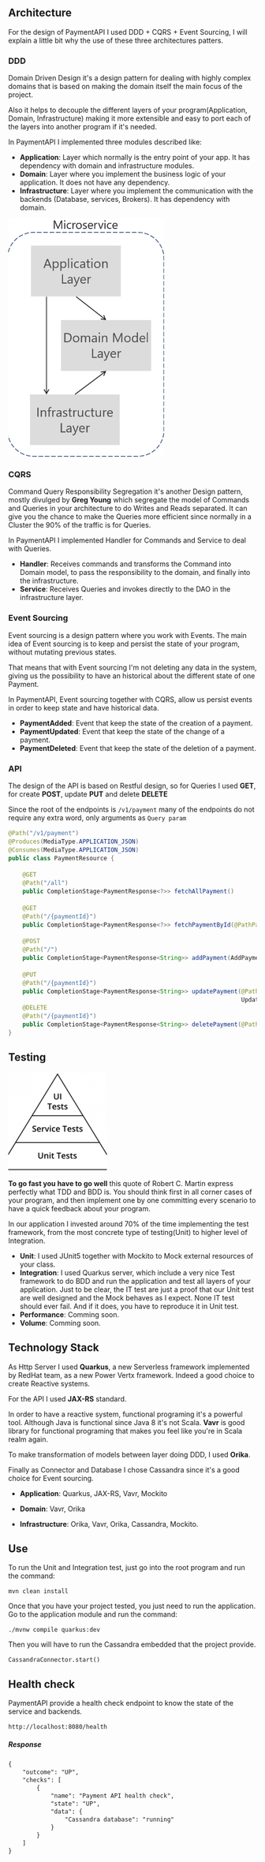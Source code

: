 
## Architecture

For the design of PaymentAPI I used DDD + CQRS + Event Sourcing, I will explain a little bit why the use of these three architectures patters.

### DDD

Domain Driven Design it's a design pattern for dealing with highly complex domains that is based on making the domain itself the main focus of the project.

Also it helps to decouple the different layers of your program(Application, Domain, Infrastructure) making it more extensible and easy to port each of the layers into another program if it's needed.

In PaymentAPI I implemented three modules described like:

* **Application**: Layer which normally is the entry point of your app. It has dependency with domain and infrastructure modules.
* **Domain**: Layer where you implement the business logic of your application. It does not have any dependency.
* **Infrastructure**: Layer where you implement the communication with the backends (Database, services, Brokers). It has dependency with domain.

![My image](img/ddd.png)

### CQRS

Command Query Responsibility Segregation it's another Design pattern, mostly divulged by **Greg Young** which segregate the model of Commands and Queries
in your architecture to do Writes and Reads separated. It can give you the chance to make the Queries more efficient since normally in a Cluster the 90% of the traffic
is for Queries.

In PaymentAPI I implemented Handler for Commands and Service to deal with Queries.

* **Handler**: Receives commands and transforms the Command into Domain model, to pass the responsibility to the domain, and finally into the infrastructure.
* **Service**: Receives Queries and invokes directly to the DAO in the infrastructure layer.

### Event Sourcing

Event sourcing is a design pattern where you work with Events. The main idea of Event sourcing is to keep and persist the state of your program, without mutating previous states.

That means that with Event sourcing I'm not deleting any data in the system, giving us the possibility to have an historical about the different state of one Payment.

In PaymentAPI, Event sourcing together with CQRS, allow us persist events in order to keep state and have historical data. 

* **PaymentAdded**: Event that keep the state of the creation of a payment.
* **PaymentUpdated**: Event that keep the state of the change of a payment.
* **PaymentDeleted**: Event that keep the state of the deletion of a payment.

### API

The design of the API is based on Restful design, so for Queries I used **GET**, for create **POST**, update **PUT** and delete **DELETE**

Since the root of the endpoints is `/v1/payment` many of the endpoints do not require any extra word, only arguments as `Query param`

```.java
@Path("/v1/payment")
@Produces(MediaType.APPLICATION_JSON)
@Consumes(MediaType.APPLICATION_JSON)
public class PaymentResource {

    @GET
    @Path("/all")
    public CompletionStage<PaymentResponse<?>> fetchAllPayment() 
    
    @GET
    @Path("/{paymentId}")
    public CompletionStage<PaymentResponse<?>> fetchPaymentById(@PathParam("paymentId") String id)
    
    @POST
    @Path("/")
    public CompletionStage<PaymentResponse<String>> addPayment(AddPaymentCommand addPaymentCommand)   
    
    @PUT
    @Path("/{paymentId}")
    public CompletionStage<PaymentResponse<String>> updatePayment(@PathParam("paymentId") String paymentId,
                                                                  UpdatePaymentCommand updatePaymentCommand)
    @DELETE
    @Path("/{paymentId}")
    public CompletionStage<PaymentResponse<String>> deletePayment(@PathParam("paymentId") String paymentId)                                                                        
}
```

## Testing

![My image](img/testPyramid.png)

**To go fast you have to go well** this quote of Robert C. Martin express perfectly what TDD and BDD is. You should think first in all corner cases of your program, and then implement 
one by one committing every scenario to have a quick feedback about your program.
 
In our application I invested around 70% of the time implementing the test framework, from the most concrete type of testing(Unit) to higher level of Integration.

* **Unit**: I used JUnit5 together with Mockito to Mock external resources of your class.
* **Integration**: I used Quarkus server, which include a very nice Test framework to do BDD and run the application and test all layers of your application.
Just to be clear, the IT test are just a proof that our Unit test are well designed and the Mock behaves as I expect. None IT test should ever fail. And if it does, 
you have to reproduce it in Unit test.
* **Performance**: Comming soon.
* **Volume**: Comming soon.

## Technology Stack

As Http Server I used **Quarkus**, a new Serverless framework implemented by RedHat team, as a new Power Vertx framework. Indeed a good choice to create Reactive systems.

For the API I used **JAX-RS** standard.

In order to have a reactive system, functional programing it's a powerful tool. Although Java is functional since Java 8 it's not Scala. **Vavr** is good library for functional 
programing that makes you feel like you're in Scala realm again.

To make transformation of models between layer doing DDD, I used **Orika**.

Finally as Connector and Database I chose Cassandra since it's a good choice for Event sourcing.

* **Application**: Quarkus, JAX-RS, Vavr, Mockito

* **Domain**: Vavr, Orika

* **Infrastructure**: Orika, Vavr, Orika, Cassandra, Mockito.


## Use

To run the Unit and Integration test, just go into the root program and run the command:

```
mvn clean install
```

Once that you have your project tested, you just need to run the application. Go to the application module and run the command:

```
./mvnw compile quarkus:dev
```

Then you will have to run the Cassandra embedded that the project provide.

```
CassandraConnector.start()
```

 
## Health check

PaymentAPI provide a health check endpoint to know the state of the service and backends.

```
http://localhost:8080/health
```

##### Response

```
{
    "outcome": "UP",
    "checks": [
        {
            "name": "Payment API health check",
            "state": "UP",
            "data": {
                "Cassandra database": "running"
            }
        }
    ]
}
```
